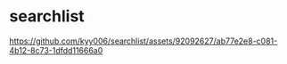 # searchlist

https://github.com/kyy006/searchlist/assets/92092627/ab77e2e8-c081-4b12-8c73-1dfdd11666a0

